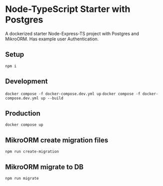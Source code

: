 # Node-TypeScript Starter with Postgres

A dockerized starter Node-Express-TS project with Postgres and MikroORM. Has example user Authentication.

## Setup

`npm i`

## Development

`docker compose -f docker-compose.dev.yml up`
`docker compose -f docker-compose.dev.yml up --build`

## Production

`docker compose up`

## MikroORM create migration files

`npm run create-migration`

## MikroORM migrate to DB

`npm run migrate`
